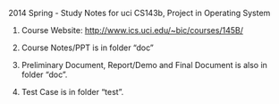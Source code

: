 2014 Spring - Study Notes for uci CS143b, Project in Operating System

1. Course Website: http://www.ics.uci.edu/~bic/courses/145B/

2. Course Notes/PPT is in folder “doc”

3. Preliminary Document, Report/Demo and Final Document is also in folder “doc”.

4. Test Case is in folder “test”.
